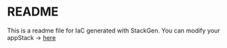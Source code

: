 # README
This is a readme file for IaC generated with StackGen.
You can modify your appStack -> [here](http://main.dev.stackgen.com/appstacks/bce4cc2f-5662-4465-9d24-ea7b73b16a52)
